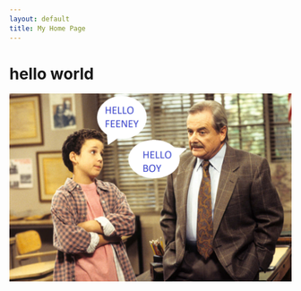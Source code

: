 ```yaml
---
layout: default
title: My Home Page
---
```



# hello world

![](/assets/img/boy-meets-world.png)  



